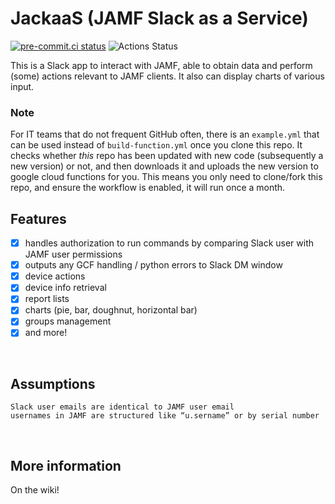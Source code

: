 # JackaaS (JAMF Slack as a Service)

[![pre-commit.ci status](https://results.pre-commit.ci/badge/github/humanendpoint/JackaaS/main.svg)](https://results.pre-commit.ci/latest/github/humanendpoint/JackaaS/main)
![Actions Status](https://github.com/humanendpoint/JackaaS/actions/workflows/build-function.yml/badge.svg)

This is a Slack app to interact with JAMF, able to obtain data and perform (some) actions relevant to JAMF clients. 
It also can display charts of various input.
<br>

### Note

For IT teams that do not frequent GitHub often, there is an `example.yml` that can be used instead of `build-function.yml` once you clone this repo.
It checks whether *this* repo has been updated with new code (subsequently a new version) or not, and then downloads it and uploads the new version to google cloud functions for you.
This means you only need to clone/fork this repo, and ensure the workflow is enabled, it will run once a month.
<br>

## Features

- [x] handles authorization to run commands by comparing Slack user with JAMF user permissions
- [x] outputs any GCF handling / python errors to Slack DM window
- [x] device actions
- [x] device info retrieval
- [x] report lists
- [x] charts (pie, bar, doughnut, horizontal bar)
- [x] groups management <br>
- [x] and more!
<br>

## Assumptions

    Slack user emails are identical to JAMF user email
    usernames in JAMF are structured like “u.sername” or by serial number
<br>

## More information

On the wiki!
